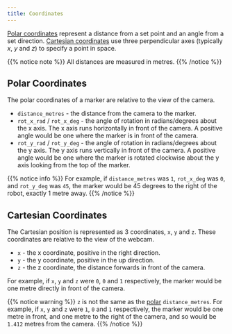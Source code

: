 ```yaml
---
title: Coordinates
---
```


[Polar coordinates](https://en.wikipedia.org/wiki/Polar_coordinate_system) represent a distance from a set point and an angle from a set direction. [Cartesian coordinates](https://en.wikipedia.org/wiki/Cartesian_coordinate_system) use three perpendicular axes (typically _x_, _y_ and _z_) to specify a point in space.

{{% notice note %}}
All distances are measured in metres.
{{% /notice %}}

## Polar Coordinates
The polar coordinates of a marker are relative to the view of the camera.

 - `distance_metres` - the distance from the camera to the marker.
 - `rot_x_rad` / `rot_x_deg` - the angle of rotation in radians/degrees about the x axis. The x axis runs horizontally in front of the camera. A positive angle would be one where the marker is in front of the camera.
 - `rot_y_rad` / `rot_y_deg` - the angle of rotation in radians/degrees about the y axis. The y axis runs vertically in front of the camera. A positive angle would be one where the marker is rotated clockwise about the y axis looking from the top of the marker.
 
{{% notice info %}}
For example, if `distance_metres` was `1`, `rot_x_deg` was `0`, and `rot_y_deg` was `45`, the marker would be 45 degrees to the right of the robot, exactly 1 metre away.
{{% /notice %}}


## Cartesian Coordinates
The Cartesian position is represented as 3 coordinates, `x`, `y` and `z`. These coordinates are relative to the view of the webcam.  

- `x` - the x coordinate, positive in the right direction.
- `y` - the y coordinate, positive in the up direction.
- `z` - the z coordinate, the distance forwards in front of the camera.

For example, if `x`, `y` and `z` were `0`, `0` and `1` respectively, the marker would be one metre directly in front of the camera.

{{% notice warning %}}
`z` is not the same as the [polar](#polar-coordinates) `distance_metres`. For example, if `x`, `y` and `z` were `1`, `0` and `1` respectively, the marker would be one metre in front, and one metre to the right of the camera, and so would be `1.412` metres from the camera.
{{% /notice %}}
